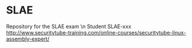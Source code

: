 # SLAE
Repository for the SLAE exam \n
Student SLAE-xxx
http://www.securitytube-training.com/online-courses/securitytube-linux-assembly-expert/
